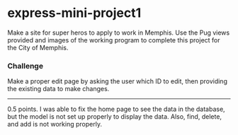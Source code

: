 # express-mini-project1

Make a site for super heros to apply to work in Memphis. Use the Pug views provided and images of the working program to complete this project for the City of Memphis.

### Challenge
Make a proper edit page by asking the user which ID to edit, then providing the existing data to make changes.
<hr>
0.5 points. I was able to fix the home page to see the data in the database, but the model is not set up properly to display the data. Also, find, delete, and add is not working properly.